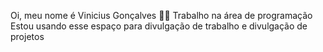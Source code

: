 Oi, meu nome é Vinicius Gonçalves 👋🏻
Trabalho na área de programação
Estou usando esse espaço para divulgação de trabalho e divulgação de projetos

